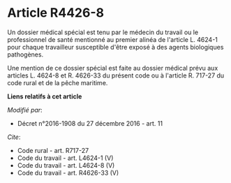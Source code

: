 # Article R4426-8

Un dossier médical spécial est tenu par le médecin du travail ou le professionnel de santé mentionné au premier alinéa de
l'article L. 4624-1 pour chaque travailleur susceptible d'être exposé à des agents biologiques pathogènes. 

Une mention de ce dossier spécial est faite au dossier médical prévu aux articles L. 4624-8 et R. 4626-33 du présent code ou
à l'article R. 717-27 du code rural et de la pêche maritime.

**Liens relatifs à cet article**

_Modifié par_:

  - Décret n°2016-1908 du 27 décembre 2016 - art. 11

_Cite_:

  - Code rural - art. R717-27
  - Code du travail - art. L4624-1 (V)
  - Code du travail - art. L4624-8 (V)
  - Code du travail - art. R4626-33 (V)
